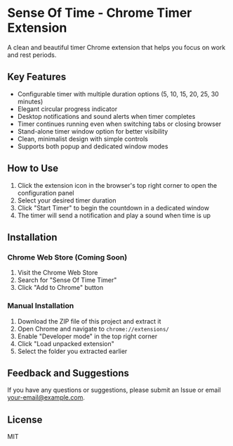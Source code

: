 # Sense Of Time - Chrome Timer Extension

A clean and beautiful timer Chrome extension that helps you focus on work and rest periods.

## Key Features

- Configurable timer with multiple duration options (5, 10, 15, 20, 25, 30 minutes)
- Elegant circular progress indicator
- Desktop notifications and sound alerts when timer completes
- Timer continues running even when switching tabs or closing browser
- Stand-alone timer window option for better visibility
- Clean, minimalist design with simple controls
- Supports both popup and dedicated window modes

## How to Use

1. Click the extension icon in the browser's top right corner to open the configuration panel
2. Select your desired timer duration
3. Click "Start Timer" to begin the countdown in a dedicated window
4. The timer will send a notification and play a sound when time is up

## Installation

### Chrome Web Store (Coming Soon)

1. Visit the Chrome Web Store
2. Search for "Sense Of Time Timer"
3. Click "Add to Chrome" button

### Manual Installation

1. Download the ZIP file of this project and extract it
2. Open Chrome and navigate to `chrome://extensions/`
3. Enable "Developer mode" in the top right corner
4. Click "Load unpacked extension"
5. Select the folder you extracted earlier

## Feedback and Suggestions

If you have any questions or suggestions, please submit an Issue or email [your-email@example.com](mailto:your-email@example.com).

## License

MIT 